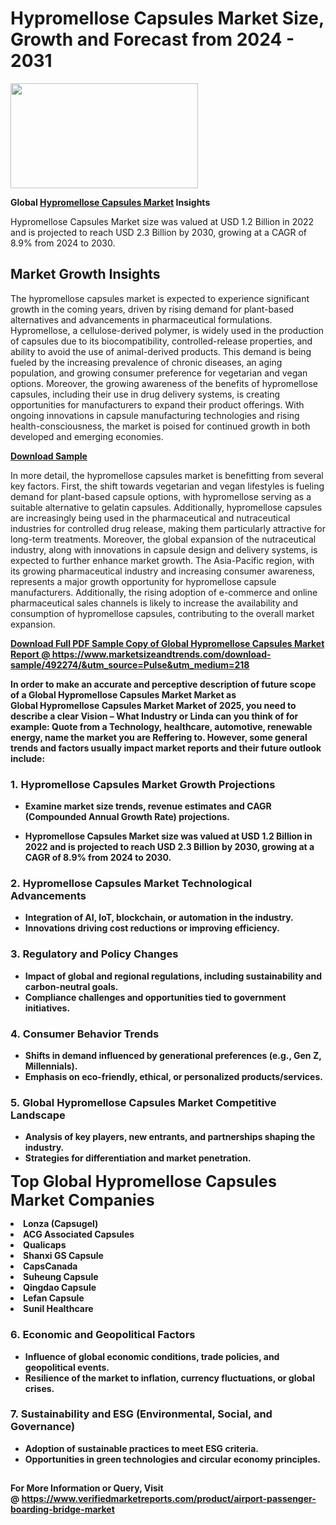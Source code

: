 <H1>Hypromellose Capsules Market Size, Growth and Forecast from 2024 - 2031</H1><img class="aligncenter size-medium wp-image-584254" src="https://thirdeyenews.in/wp-content/uploads/2024/09/Global-Market-Research-300x168.jpeg" alt="" width="300" height="168" /><p><strong>Global&nbsp;<a href="https://www.marketsizeandtrends.com/download-sample/492274/&amp;utm_source=Pulse&amp;utm_medium=218">Hypromellose Capsules Market</a> Insights</strong></p><p>Hypromellose Capsules Market size was valued at USD 1.2 Billion in 2022 and is projected to reach USD 2.3 Billion by 2030, growing at a CAGR of 8.9% from 2024 to 2030.</p><p><h2>Market Growth Insights</h2> <p>The hypromellose capsules market is expected to experience significant growth in the coming years, driven by rising demand for plant-based alternatives and advancements in pharmaceutical formulations. Hypromellose, a cellulose-derived polymer, is widely used in the production of capsules due to its biocompatibility, controlled-release properties, and ability to avoid the use of animal-derived products. This demand is being fueled by the increasing prevalence of chronic diseases, an aging population, and growing consumer preference for vegetarian and vegan options. Moreover, the growing awareness of the benefits of hypromellose capsules, including their use in drug delivery systems, is creating opportunities for manufacturers to expand their product offerings. With ongoing innovations in capsule manufacturing technologies and rising health-consciousness, the market is poised for continued growth in both developed and emerging economies.</p> <p><strong><a href="#">Download Sample</a></strong></p> <p>In more detail, the hypromellose capsules market is benefitting from several key factors. First, the shift towards vegetarian and vegan lifestyles is fueling demand for plant-based capsule options, with hypromellose serving as a suitable alternative to gelatin capsules. Additionally, hypromellose capsules are increasingly being used in the pharmaceutical and nutraceutical industries for controlled drug release, making them particularly attractive for long-term treatments. Moreover, the global expansion of the nutraceutical industry, along with innovations in capsule design and delivery systems, is expected to further enhance market growth. The Asia-Pacific region, with its growing pharmaceutical industry and increasing consumer awareness, represents a major growth opportunity for hypromellose capsule manufacturers. Additionally, the rising adoption of e-commerce and online pharmaceutical sales channels is likely to increase the availability and consumption of hypromellose capsules, contributing to the overall market expansion.</p> <p><strong><a href="#"></p><p><span class=""><strong>Download Full PDF Sample Copy of Global Hypromellose Capsules Market Report</strong> @ <a href="https://www.marketsizeandtrends.com/download-sample/492274/&amp;utm_source=Pulse&amp;utm_medium=218" target="_blank">https://www.marketsizeandtrends.com/download-sample/492274/&amp;utm_source=Pulse&amp;utm_medium=218</a></span></p><p>In order to make an accurate and perceptive description of future scope of a Global&nbsp;Hypromellose Capsules Market Market as Global&nbsp;Hypromellose Capsules Market Market of 2025, you need to describe a clear Vision &ndash; What Industry or Linda can you think of for example: Quote from a Technology, healthcare, automotive, renewable energy, name the market you are Reffering to. However, some general trends and factors usually impact market reports and their future outlook include:</p><h3>1.&nbsp;<strong>Hypromellose Capsules Market Growth Projections</strong></h3><ul><li>Examine market size trends, revenue estimates and CAGR (Compounded Annual Growth Rate) projections.</li><li><p>Hypromellose Capsules Market size was valued at USD 1.2 Billion in 2022 and is projected to reach USD 2.3 Billion by 2030, growing at a CAGR of 8.9% from 2024 to 2030.</p></li></ul><h3>2.&nbsp;<strong>Hypromellose Capsules Market Technological Advancements</strong></h3><ul><li>Integration of AI, IoT, blockchain, or automation in the industry.</li><li>Innovations driving cost reductions or improving efficiency.</li></ul><h3>3.&nbsp;<strong>Regulatory and Policy Changes</strong></h3><ul><li>Impact of global and regional regulations, including sustainability and carbon-neutral goals.</li><li>Compliance challenges and opportunities tied to government initiatives.</li></ul><h3>4.&nbsp;<strong>Consumer Behavior Trends</strong></h3><ul><li>Shifts in demand influenced by generational preferences (e.g., Gen Z, Millennials).</li><li>Emphasis on eco-friendly, ethical, or personalized products/services.</li></ul><h3>5.&nbsp;<strong>Global Hypromellose Capsules Market Competitive Landscape</strong></h3><ul><li>Analysis of key players, new entrants, and partnerships shaping the industry.</li><li>Strategies for differentiation and market penetration.</li></ul><p data-pm-slice="1 1 []"><span style="color: inherit; font-family: inherit; font-size: 25px;">Top Global Hypromellose Capsules Market Companies</span></p><div class="" data-test-id=""><p><li>Lonza (Capsugel)</li><li> ACG Associated Capsules</li><li> Qualicaps</li><li> Shanxi GS Capsule</li><li> CapsCanada</li><li> Suheung Capsule</li><li> Qingdao Capsule</li><li> Lefan Capsule</li><li> Sunil Healthcare</li></p></div><h3>6.&nbsp;<strong>Economic and Geopolitical Factors</strong></h3><ul><li>Influence of global economic conditions, trade policies, and geopolitical events.</li><li>Resilience of the market to inflation, currency fluctuations, or global crises.</li></ul><h3>7.&nbsp;<strong>Sustainability and ESG (Environmental, Social, and Governance)</strong></h3><ul><li>Adoption of sustainable practices to meet ESG criteria.</li><li>Opportunities in green technologies and circular economy principles.</li></ul><h2><strong style="font-size: 14px;">For More Information or Query, Visit @&nbsp;</strong><a style="background-color: #ffffff; font-size: 14px;" href="https://www.marketsizeandtrends.com/report/hypromellose-capsules-market/" target="_blank">https://www.verifiedmarketreports.com/product/airport-passenger-boarding-bridge-market</a></h2>
